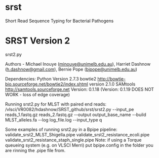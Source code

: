 srst
====

Short Read Sequence Typing for Bacterial Pathogens


SRST Version 2
==============

srst2.py

Authors - Michael Inouye (minouye@unimelb.edu.au), Harriet Dashnow (h.dashnow@gmail.com), Bernie Pope (bjpope@unimelb.edu.au)

Dependencies:
Python Version 2.7.3
bowtie2    http://bowtie-bio.sourceforge.net/bowtie2/index.shtml version 2.1.0
SAMtools          http://samtools.sourceforge.net Version: 0.1.18 (Version: 0.1.19 DOES NOT WORK - loss of edge coverage)


Running srst2.py for MLST with paired end reads:
/vlsci/VR0082/hdashnow/SRST_github/srst/srst2.py --input_pe reads_1.fastq.gz reads_2.fastq.gz --output output_base_name --build MLST_alleles.fa --log log_file.log --input_type q

Some examples of running srst2.py in a Bpipe pipeline:
validate_srst2_MLST_Shigella.pipe
validate_srst2_resistance_ecoli.pipe	
validate_srst2_resistance_staph_single.pipe
Note: if using a Torque queueing system (e.g. on VLSCI Merri) put bpipe.config in the folder you are rinning the .pipe file from.



